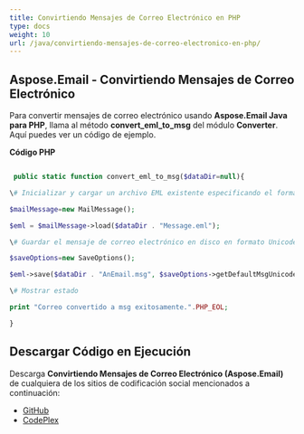 ```yaml
---  
title: Convirtiendo Mensajes de Correo Electrónico en PHP  
type: docs  
weight: 10  
url: /java/convirtiendo-mensajes-de-correo-electronico-en-php/  
---  
```


## **Aspose.Email - Convirtiendo Mensajes de Correo Electrónico**  
Para convertir mensajes de correo electrónico usando **Aspose.Email Java para PHP**, llama al método **convert_eml_to_msg** del módulo **Converter**. Aquí puedes ver un código de ejemplo.  

**Código PHP**  

``` php  

 public static function convert_eml_to_msg($dataDir=null){  

\# Inicializar y cargar un archivo EML existente especificando el formato del mensaje  

$mailMessage=new MailMessage();  

$eml = $mailMessage->load($dataDir . "Message.eml");  

\# Guardar el mensaje de correo electrónico en disco en formato Unicode  

$saveOptions=new SaveOptions();  

$eml->save($dataDir . "AnEmail.msg", $saveOptions->getDefaultMsgUnicode());  

\# Mostrar estado  

print "Correo convertido a msg exitosamente.".PHP_EOL;  

}  

```  
## **Descargar Código en Ejecución**  
Descarga **Convirtiendo Mensajes de Correo Electrónico (Aspose.Email)** de cualquiera de los sitios de codificación social mencionados a continuación:  

- [GitHub](https://github.com/aspose-email/Aspose.Email-for-Java/blob/master/Plugins/Aspose_Email_Java_for_PHP/src/aspose/email/ProgrammingEmail/Converter.php)  
- [CodePlex](https://archive.codeplex.com/?p=asposeemailjavaphp#src/aspose/email/ProgrammingEmail/Converter.php)  